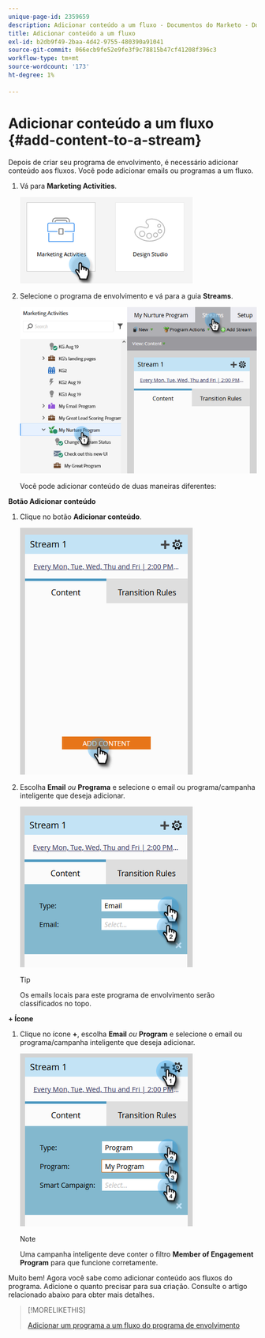 ```yaml
---
unique-page-id: 2359659
description: Adicionar conteúdo a um fluxo - Documentos do Marketo - Documentação do produto
title: Adicionar conteúdo a um fluxo
exl-id: b2db9f49-2baa-4d42-9755-480390a91041
source-git-commit: 066ecb9fe52e9fe3f9c78815b47cf41208f396c3
workflow-type: tm+mt
source-wordcount: '173'
ht-degree: 1%

---
```


# Adicionar conteúdo a um fluxo {#add-content-to-a-stream}

Depois de criar seu programa de envolvimento, é necessário adicionar conteúdo aos fluxos. Você pode adicionar emails ou programas a um fluxo.

1. Vá para **Marketing Activities**.

   ![](assets/add-content-to-a-stream-1.png)

1. Selecione o programa de envolvimento e vá para a guia **Streams**.

   ![](assets/add-content-to-a-stream-2.png)

   Você pode adicionar conteúdo de duas maneiras diferentes:

**Botão Adicionar conteúdo**

1. Clique no botão **Adicionar conteúdo**.

   ![](assets/add-content-to-a-stream-3.png)

1. Escolha **Email** _ou_ **Programa** e selecione o email ou programa/campanha inteligente que deseja adicionar.

   ![](assets/add-content-to-a-stream-4.png)

   >[!TIP]
   >
   >Os emails locais para este programa de envolvimento serão classificados no topo.

**+ Ícone**

1. Clique no ícone **+**, escolha **Email** _ou_ **Program** e selecione o email ou programa/campanha inteligente que deseja adicionar.

   ![](assets/add-content-to-a-stream-5.png)

   >[!NOTE]
   >
   >Uma campanha inteligente deve conter o filtro **Member of Engagement Program** para que funcione corretamente.

Muito bem! Agora você sabe como adicionar conteúdo aos fluxos do programa. Adicione o quanto precisar para sua criação. Consulte o artigo relacionado abaixo para obter mais detalhes.

>[!MORELIKETHIS]
>
>[Adicionar um programa a um fluxo do programa de envolvimento](/help/marketo/product-docs/email-marketing/drip-nurturing/creating-an-engagement-program/adding-a-program-to-an-engagement-program-stream.md)
